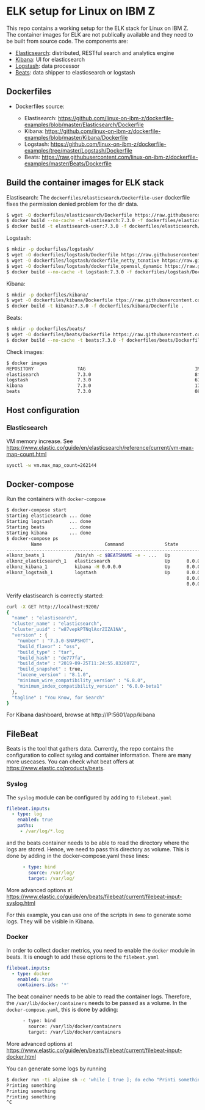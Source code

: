 # ELK setup for Linux on IBM Z
This repo contains a working setup for the ELK stack for Linux on IBM Z. The container images for ELK are not publically available and they need to be built from source code. The components are:
   - [Elasticsearch](https://www.elastic.co/products/elasticsearch): distributed, RESTful search and analytics engine 
   - [Kibana](https://www.elastic.co/products/kibana): UI for elasticsearch
   - [Logstash](https://www.elastic.co/products/logstash): data processor
   - [Beats](https://www.elastic.co/products/beats): data shipper to elasticsearch or logstash
   
## Dockerfiles
- Dockerfiles source:

   - Elastisearch: https://github.com/linux-on-ibm-z/dockerfile-examples/blob/master/Elasticsearch/Dockerfile
   - Kibana: https://github.com/linux-on-ibm-z/dockerfile-examples/blob/master/Kibana/Dockerfile
   - Logstash: https://github.com/linux-on-ibm-z/dockerfile-examples/tree/master/Logstash/Dockerfile
   - Beats: https://raw.githubusercontent.com/linux-on-ibm-z/dockerfile-examples/master/Beats/Dockerfile

## Build the container images for ELK stack

Elastisearch:
The `dockerfiles/elasticsearch/Dockerfile-user` dockerfile fixes the permission denied problem for the dir data.
```sh
$ wget -O dockerfiles/elasticsearch/Dockerfile https://raw.githubusercontent.com/linux-on-ibm-z/dockerfile-examples/master/Elasticsearch/Dockerfile
$ docker build --no-cache -t elastisearch:7.3.0 -f dockerfiles/elasticsearch/Dockerfile .
$ docker build -t elastisearch-user:7.3.0 -f dockerfiles/elasticsearch/Dockerfile-user .
```

Logstash:
```sh
$ mkdir -p dockerfiles/logstash/
$ wget -O dockerfiles/logstash/Dockerfile https://raw.githubusercontent.com/linux-on-ibm-z/dockerfile-examples/master/Logstash/Dockerfile
$ wget -O dockerfiles/logstash/dockerfile_netty_tcnative https://raw.githubusercontent.com/linux-on-ibm-z/dockerfile-examples/master/Logstash/dockerfile_netty_tcnative
$ wget -O dockerfiles/logstash/dockerfile_openssl_dynamic https://raw.githubusercontent.com/linux-on-ibm-z/dockerfile-examples/master/Logstash/dockerfile_openssl_dynamic
$ docker build --no-cache -t logstash:7.3.0 -f dockerfiles/logstash/Dockerfile .
```

Kibana:
```sh
$ mkdir -p dockerfiles/kibana/
$ wget -O dockerfiles/kibana/Dockerfile ttps://raw.githubusercontent.com/linux-on-ibm-z/dockerfile-examples/master/Kibana/Dockerfile
$ docker build -t kibana:7.3.0 -f dockerfiles/kibana/Dockerfile .
```
Beats:
```sh
$ mkdir -p dockerfiles/beats/
$ wget -O dockerfiles/beats/Dockerfile https://raw.githubusercontent.com/linux-on-ibm-z/dockerfile-examples/master/Beats/Dockerfile
$ docker build --no-cache -t beats:7.3.0 -f dockerfiles/beats/Dockerfile .
```

Check images:
```sh
$ docker images
REPOSITORY                TAG                                        IMAGE ID            CREATED             SIZE
elastisearch              7.3.0                                      8fa079cb4f10        41 minutes ago      1.02GB
logstash                  7.3.0                                      679cbd6747e1        4 hours ago         633MB
kibana                    7.3.0                                      171eb463de5c        8 hours ago         7.45GB
beats                     7.3.0                                      08d107976951        3 days ago          1.43GB
```

## Host configuration

### Elasticsearch
VM memory increase. See https://www.elastic.co/guide/en/elasticsearch/reference/current/vm-max-map-count.html
```sh
sysctl -w vm.max_map_count=262144
```

## Docker-compose
Run the containers with `docker-compose`
```sh
$ docker-compose start
Starting elasticsearch ... done
Starting logstash      ... done
Starting beats         ... done
Starting kibana        ... done
$ docker-compose ps   
         Name                       Command               State                            Ports                          
--------------------------------------------------------------------------------------------------------------------------
elkonz_beats_1           /bin/sh -c $BEATSNAME -e - ...   Up                                                              
elkonz_elasticsearch_1   elasticsearch                    Up      0.0.0.0:9200->9200/tcp, 0.0.0.0:9300->9300/tcp          
elkonz_kibana_1          kibana -H 0.0.0.0                Up      0.0.0.0:5601->5601/tcp                                  
elkonz_logstash_1        logstash                         Up      0.0.0.0:5000->5000/tcp, 5043/tcp,                       
                                                                  0.0.0.0:5044->5044/tcp, 514/tcp, 9292/tcp,              
                                                                  0.0.0.0:9600->9600/tcp
```
Verify elastisearch is correctly started:
```sh
curl -X GET http://localhost:9200/
{
  "name" : "elastisearch",
  "cluster_name" : "elasticsearch",
  "cluster_uuid" : "w87vepkPTNqlAxrZIZA1NA",
  "version" : {
    "number" : "7.3.0-SNAPSHOT",
    "build_flavor" : "oss",
    "build_type" : "tar",
    "build_hash" : "de777fa",
    "build_date" : "2019-09-25T11:24:55.832607Z",
    "build_snapshot" : true,
    "lucene_version" : "8.1.0",
    "minimum_wire_compatibility_version" : "6.8.0",
    "minimum_index_compatibility_version" : "6.0.0-beta1"
  },
  "tagline" : "You Know, for Search"
}
```
For Kibana dashboard, browse at http://IP:5601/app/kibana

## FileBeat
Beats is the tool that gathers data. Currently, the repo contains the configuration to collect syslog and container information. There are many more usecases. You can check what beat offers at https://www.elastic.co/products/beats.
### Syslog
The `syslog` module can be configured by adding to `filebeat.yaml`
```yaml
filebeat.inputs:
  - type: log
    enabled: true
    paths:
     - /var/log/*.log
```
and the beats container needs to be able to read the directory where the logs are stored. Hence, we need to pass this directory as volume. This is done by adding in the docker-compose.yaml these lines:
```yaml
      - type: bind
        source: /var/log/
        target: /var/log/
```
More advanced options at https://www.elastic.co/guide/en/beats/filebeat/current/filebeat-input-syslog.html

For this example, you can use one of the scripts in `demo` to generate some logs. They will be visible in Kibana. 

### Docker

In order to collect docker metrics, you need to enable the `docker` module in beats. It is enough to add
these options to the `filebeat.yaml`
```yaml
filebeat.inputs:
  - type: docker
    enabled: true
    containers.ids: '*'
```
The beat conainer needs to be able to read the container logs. Therefore, the `/var/lib/docker/containers` needs to be passed as a volume. In the `docker-compose.yaml`, this is done by adding:
```sh
      - type: bind
        source: /var/lib/docker/containers
        target: /var/lib/docker/containers
```
More advanced options at https://www.elastic.co/guide/en/beats/filebeat/current/filebeat-input-docker.html

You can generate some logs by running
```sh
$ docker run -ti alpine sh -c 'while [ true ]; do echo "Printi something" && sleep 5 ; done'
Printing something
Printing something
Printing something
^C
```
